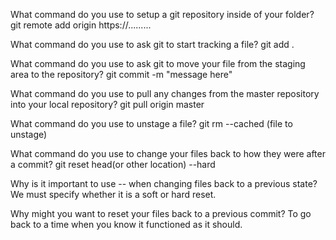 What command do you use to setup a git repository inside of your folder?
	git remote add origin https://.........

What command do you use to ask git to start tracking a file?
	git add .

What command do you use to ask git to move your file from the staging area to the repository? 
	git commit -m "message here"

What command do you use to pull any changes from the master repository into your local repository?
	git pull origin master

What command do you use to unstage a file?
	git rm --cached (file to unstage)

What command do you use to change your files back to how they were after a commit?
	git reset head(or other location) --hard

Why is it important to use -- when changing files back to a previous state?
	We must specify whether it is a soft or hard reset.

Why might you want to reset your files back to a previous commit?
	To go back to a time when you know it functioned as it should.

	




